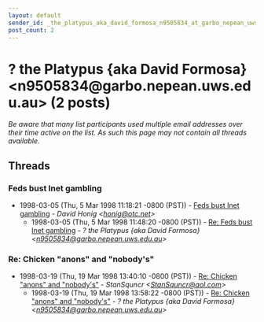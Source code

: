 ```yaml
---
layout: default
sender_id: _the_platypus_aka_david_formosa_n9505834_at_garbo_nepean_uws_edu_au_
post_count: 2
---
```


# ? the Platypus {aka David Formosa} <n9505834<span>@</span>garbo.nepean.uws.edu.au> (2 posts)

_Be aware that many list participants used multiple email addresses over their time active on the list. As such this page may not contain all threads available._

## Threads

### Feds bust Inet gambling
+ 1998-03-05 (Thu, 5 Mar 1998 11:18:21 -0800 (PST)) - [Feds bust Inet gambling](/archive/1998/03/590b3715f1e26bb0bff048bdc72c06464a8d26ff156d4e9bdfde4ae13895a356) - _David Honig \<honig@otc.net\>_
  + 1998-03-05 (Thu, 5 Mar 1998 11:48:20 -0800 (PST)) - [Re: Feds bust Inet gambling](/archive/1998/03/f1462566d3ff5a94c0b0518ffef9e67cc711c412f3142089830eaa73bfb25a9c) - _? the Platypus {aka David Formosa} \<n9505834@garbo.nepean.uws.edu.au\>_

### Re: Chicken "anons" and "nobody's"
+ 1998-03-19 (Thu, 19 Mar 1998 13:40:10 -0800 (PST)) - [Re: Chicken "anons" and "nobody's"](/archive/1998/03/e7ef59930cf6a4b4a967697925551a3ada30450a2eb2182e3e9a955928ec7904) - _StanSquncr \<StanSquncr@aol.com\>_
  + 1998-03-19 (Thu, 19 Mar 1998 13:58:22 -0800 (PST)) - [Re: Chicken "anons" and "nobody's"](/archive/1998/03/7438d14e56546c6ad3ef322c0c1e48adecbd988cdf099dc8db037e5bf3f01c6d) - _? the Platypus {aka David Formosa} \<n9505834@garbo.nepean.uws.edu.au\>_

